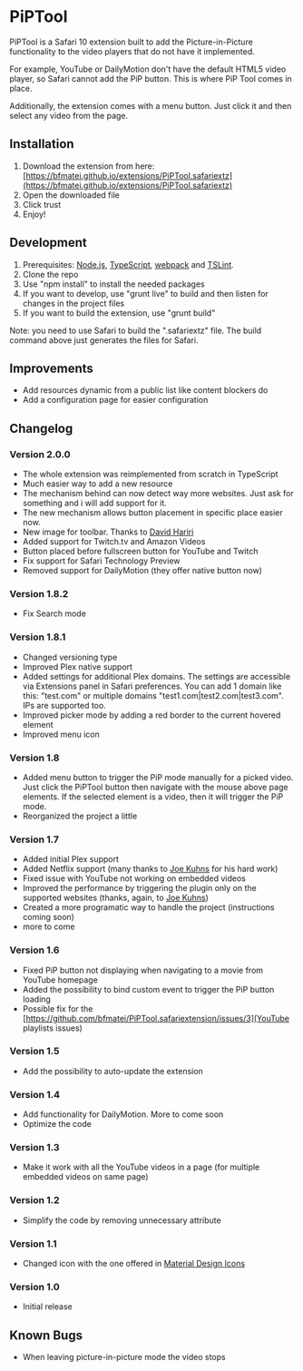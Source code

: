 # PiPTool
PiPTool is a Safari 10 extension built to add the Picture-in-Picture functionality to the video players that do not have it implemented.

For example, YouTube or DailyMotion don't have the default HTML5 video player, so Safari cannot add the PiP button. This is where PiP Tool comes in place.

Additionally, the extension comes with a menu button. Just click it and then select any video from the page.

## Installation
1. Download the extension from here: [https://bfmatei.github.io/extensions/PiPTool.safariextz](https://bfmatei.github.io/extensions/PiPTool.safariextz)
2. Open the downloaded file
3. Click trust
4. Enjoy!

## Development
1. Prerequisites: [Node.js](https://nodejs.org/en/), [TypeScript](https://www.typescriptlang.org), [webpack](https://webpack.github.io) and [TSLint](https://palantir.github.io/tslint/).
2. Clone the repo
3. Use "npm install" to install the needed packages
4. If you want to develop, use "grunt live" to build and then listen for changes in the project files
5. If you want to build the extension, use "grunt build"

Note: you need to use Safari to build the ".safariextz" file. The build command above just generates the files for Safari.

## Improvements
- Add resources dynamic from a public list like content blockers do
- Add a configuration page for easier configuration

## Changelog
### Version 2.0.0
- The whole extension was reimplemented from scratch in TypeScript
- Much easier way to add a new resource
- The mechanism behind can now detect way more websites. Just ask for something and i will add support for it.
- The new mechanism allows button placement in specific place easier now.
- New image for toolbar. Thanks to [David Hariri](https://github.com/davidhariri)
- Added support for Twitch.tv and Amazon Videos
- Button placed before fullscreen button for YouTube and Twitch
- Fix support for Safari Technology Preview
- Removed support for DailyMotion (they offer native button now)

### Version 1.8.2
- Fix Search mode

### Version 1.8.1
- Changed versioning type
- Improved Plex native support
- Added settings for additional Plex domains. The settings are accessible via Extensions panel in Safari preferences. You can add 1 domain like this: "test.com" or multiple domains "test1.com|test2.com|test3.com". IPs are supported too.
- Improved picker mode by adding a red border to the current hovered element
- Improved menu icon

### Version 1.8
- Added menu button to trigger the PiP mode manually for a picked video. Just click the PiPTool button then navigate with the mouse above page elements. If the selected element is a video, then it will trigger the PiP mode.
- Reorganized the project a little

### Version 1.7
- Added initial Plex support
- Added Netflix support (many thanks to [Joe Kuhns](https://github.com/JoeKuhns) for his hard work)
- Fixed issue with YouTube not working on embedded videos
- Improved the performance by triggering the plugin only on the supported websites (thanks, again, to [Joe Kuhns](https://github.com/JoeKuhns))
- Created a more programatic way to handle the project (instructions coming soon)
- more to come

### Version 1.6
- Fixed PiP button not displaying when navigating to a movie from YouTube homepage
- Added the possibility to bind custom event to trigger the PiP button loading
- Possible fix for the [https://github.com/bfmatei/PiPTool.safariextension/issues/3](YouTube playlists issues)

### Version 1.5
- Add the possibility to auto-update the extension

### Version 1.4
- Add functionality for DailyMotion. More to come soon
- Optimize the code

### Version 1.3
- Make it work with all the YouTube videos in a page (for multiple embedded videos on same page)

### Version 1.2
- Simplify the code by removing unnecessary attribute

### Version 1.1
- Changed icon with the one offered in [Material Design Icons](https://design.google.com/icons/#ic_picture_in_picture)

### Version 1.0
- Initial release

## Known Bugs
- When leaving picture-in-picture mode the video stops
